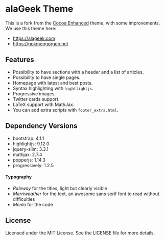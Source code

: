 # alaGeek Theme

This is a fork from the [Cocoa Enhanced](https://github.com/mtn/cocoa-eh-hugo-theme) theme, with some improvements. We use this theme here:

* https://alageek.com
* https://gokmengorgen.net

## Features

* Possibility to have sections with a header and a list of articles.
* Possibility to have single pages.
* Homepage with latest and best posts.
* Syntax highlighting with `hightlightjs`.
* Progressive images.
* Twitter cards support.
* LaTeX support with MathJax.
* You can add extra scripts with `footer_extra.html`.

## Dependency Versions

* bootstrap: 4.1.1
* highlightjs: 9.12.0
* jquery-slim: 3.3.1
* mathjax: 2.7.4
* popperjs: 1.14.3
* progressively: 1.2.5

#### Typography

* *Raleway* for the titles, light but clearly visible
* *Merriweather* for the text, an awesome sans serif font to read without difficulties
* *Menlo* for the code

## License

Licensed under the MIT License. See the LICENSE file for more details.
